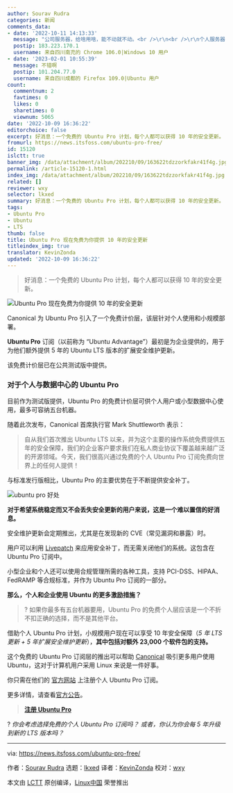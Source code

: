 ```yaml
---
author: Sourav Rudra
categories: 新闻
comments_data:
- date: '2022-10-11 14:13:33'
  message: "公司服务器，给啥用啥，能不动就不动。<br />\r\n<br />\r\n个人服务器，可以用 Arch Linux 和 Debian Sid。滚动更新，一劳永逸。"
  postip: 183.223.170.1
  username: 来自四川南充的 Chrome 106.0|Windows 10 用户
- date: '2023-02-01 10:55:39'
  message: 不错啊
  postip: 101.204.77.0
  username: 来自四川成都的 Firefox 109.0|Ubuntu 用户
count:
  commentnum: 2
  favtimes: 0
  likes: 0
  sharetimes: 0
  viewnum: 5065
date: '2022-10-09 16:36:22'
editorchoice: false
excerpt: 好消息：一个免费的 Ubuntu Pro 计划，每个人都可以获得 10 年的安全更新。
fromurl: https://news.itsfoss.com/ubuntu-pro-free/
id: 15120
islctt: true
banner_img: /data/attachment/album/202210/09/163622tdzzorkfakr41f4g.jpg
permalink: /article-15120-1.html
index_img: /data/attachment/album/202210/09/163622tdzzorkfakr41f4g.jpg.thumb.jpg
related: []
reviewer: wxy
selector: lkxed
summary: 好消息：一个免费的 Ubuntu Pro 计划，每个人都可以获得 10 年的安全更新。
tags:
- Ubuntu Pro
- Ubuntu
- LTS
thumb: false
title: Ubuntu Pro 现在免费为你提供 10 年的安全更新
titleindex_img: true
translator: KevinZonda
updated: '2022-10-09 16:36:22'
---
```



> 
> 好消息：一个免费的 Ubuntu Pro 计划，每个人都可以获得 10 年的安全更新。
> 
> 
> 


![Ubuntu Pro 现在免费为你提供 10 年的安全更新](/data/attachment/album/202210/09/163622tdzzorkfakr41f4g.jpg)


Canonical 为 Ubuntu Pro 引入了一个免费计价层，该层针对个人使用和小规模部署。


**Ubuntu Pro** 订阅（以前称为 “Ubuntu Advantage”）最初是为企业提供的，用于为他们额外提供 5 年的 Ubuntu LTS 版本的扩展安全维护更新。


该免费计价层已在公共测试版中提供。


### 对于个人与数据中心的 Ubuntu Pro






目前作为测试版提供，Ubuntu Pro 的免费计价层可供个人用户或小型数据中心使用，最多可容纳五台机器。


随着此次发布，Canonical 首席执行官 Mark Shuttleworth 表示：



> 
> 自从我们首次推出 Ubuntu LTS 以来，并为这个主要的操作系统免费提供五年的安全保障，我们的企业客户要求我们在私人商业协议下覆盖越来越广泛的开源领域。今天，我们很高兴通过免费的个人 Ubuntu Pro 订阅免费向世界上的任何人提供！
> 
> 
> 


与标准发行版相比，Ubuntu Pro 的主要优势在于不断提供安全补丁。


![ubuntu pro 好处](/data/attachment/album/202210/09/163622x0jjaaotj5kqj980.png)


**对于希望系统稳定而又不会丢失安全更新的用户来说，这是一个难以置信的好消息。**


安全维护更新会定期推出，尤其是在发现新的 CVE（常见漏洞和暴露）时。


用户可以利用 [Livepatch](https://ubuntu.com/security/livepatch) 来应用安全补丁，而无需关闭他们的系统。这包含在 Ubuntu Pro 订阅中。


小型企业和个人还可以使用合规管理所需的各种工具，支持 PCI-DSS、HIPAA、FedRAMP 等合规标准，并作为 Ubuntu Pro 订阅的一部分。


**那么，个人和企业使用 Ubuntu 的更多激励措施？**



> 
> ? 如果你最多有五台机器要用，Ubuntu Pro 的免费个人层应该是一个不折不扣正确的选择，而不是其他平台。
> 
> 
> 


借助个人 Ubuntu Pro 计划，小规模用户现在可以享受 10 年安全保障（*5 年 LTS 更新 + 5 年扩展安全维护更新*），**其中包括对额外 23,000 个软件包的支持。**


这个免费的 Ubuntu Pro 订阅层的推出可以帮助 [Canonical](https://canonical.com/) 吸引更多用户使用 Ubuntu，这对于计算机用户采用 Linux 来说是一件好事。


你只需在他们的 [官方网站](https://ubuntu.com/pro) 上注册个人 Ubuntu Pro 订阅。


更多详情，请查看[官方公告](https://ubuntu.com//blog/ubuntu-pro-beta-release)。



> 
> **[注册 Ubuntu Pro](https://ubuntu.com/pro)**
> 
> 
> 


? *你会考虑选择免费的个人 Ubuntu Pro 订阅吗？ 或者，你认为你会每 5 年升级到新的 LTS 版本吗？*




---


via: <https://news.itsfoss.com/ubuntu-pro-free/>


作者：[Sourav Rudra](https://news.itsfoss.com/author/sourav/) 选题：[lkxed](https://github.com/lkxed) 译者：[KevinZonda](https://github.com/KevinZonda) 校对：[wxy](https://github.com/wxy)


本文由 [LCTT](https://github.com/LCTT/TranslateProject) 原创编译，[Linux中国](https://linux.cn/) 荣誉推出